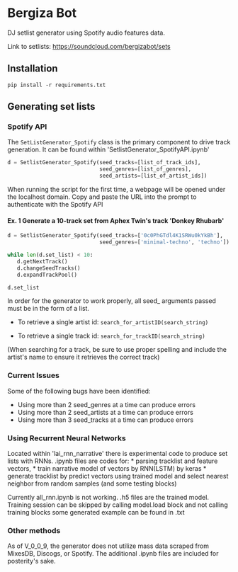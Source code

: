 # Bergiza Bot

DJ setlist generator using Spotify audio features data.

Link to setlists: https://soundcloud.com/bergizabot/sets

## Installation
`pip install -r requirements.txt`


## Generating set lists

### Spotify API

The `SetListGenerator_Spotify` class is the primary component to drive
track generation. It can be found within 'SetlistGenerator_SpotifyAPI.ipynb'

```python
d = SetlistGenerator_Spotify(seed_tracks=[list_of_track_ids],
                             seed_genres=[list_of_genres],
                             seed_artists=[list_of_artist_ids])
```

When running the script for the first time, a webpage will be opened
under the localhost domain. Copy and paste the URL into the prompt to
authenticate with the Spotify API

#### Ex. 1 Generate a 10-track set from Aphex Twin's track 'Donkey Rhubarb'

```python
d = SetlistGenerator_Spotify(seed_tracks=['0c0PhGTdl4K1SRWu0kYkBh'],
                             seed_genres=['minimal-techno', 'techno'])

while len(d.set_list) < 10:
   d.getNextTrack()
   d.changeSeedTracks()
   d.expandTrackPool()

d.set_list
```

In order for the generator to work properly, all seed_ arguments passed must be
in the form of a list.

* To retrieve a single artist id: `search_for_artistID(search_string)`

* To retrieve a single track id: `search_for_trackID(search_string)`

(When searching for a track, be sure to use proper spelling and include the artist's
name to ensure it retrieves the correct track)

### Current Issues
Some of the following bugs have been identified:
* Using more than 2 seed_genres at a time can produce errors
* Using more than 2 seed_artists at a time can produce errors
* Using more than 3 seed_tracks at a time can produce errors


### Using Recurrent Neural Networks
Located within 'lai_rnn_narrative' there is experimental code to produce set lists with RNNs.
.ipynb files are codes for:
    * parsing tracklist and feature vectors,
    * train narrative model of vectors by RNN(LSTM) by keras
    * generate tracklist by predict vectors using trained model and select nearest neighbor from random samples (and some testing blocks)

Currently all_rnn.ipynb is not working.
.h5 files are the trained model.
Training session can be skipped by calling model.load block and not calling training blocks
some generated example can be found in .txt

### Other methods
As of V_0_0_9, the generator does not utilize mass data scraped from MixesDB,
Discogs, or Spotify. The additional .ipynb files are included for posterity's sake.
